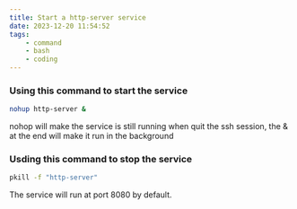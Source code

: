 ```yaml
---
title: Start a http-server service
date: 2023-12-20 11:54:52
tags:
    - command
    - bash
    - coding
---
```


### Using this command to start the service

``` bash
nohup http-server &
```
nohop will make the service is still running when quit the ssh session, the & at the end will make it run in the background

### Usding this command to stop the service

``` bash
pkill -f "http-server"
```
The service will run at port 8080 by default.